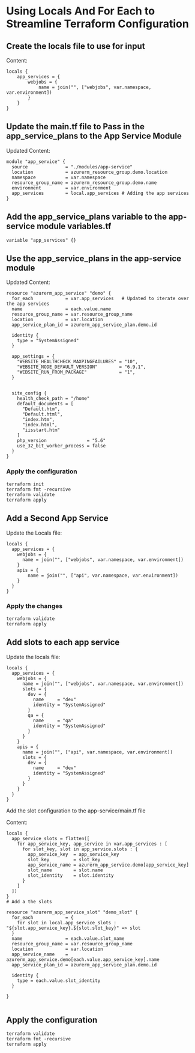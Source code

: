 # Using Locals And For Each to Streamline Terraform Configuration

## Create the locals file to use for input

Content:

````
locals {
    app_services = {
        webjobs = {
            name = join("", ["webjobs", var.namespace, var.environment])
        }
    }
}
````


## Update the main.tf file to Pass in the app_service_plans to the App Service Module

Updated Content:

````
module "app_service" {
  source              = "./modules/app-service"
  location            = azurerm_resource_group.demo.location
  namespace           = var.namespace
  resource_group_name = azurerm_resource_group.demo.name
  environment         = var.environment
  app_services        = local.app_services # Adding the app services
}

````

## Add the app_service_plans variable to the app-service module variables.tf

````
variable "app_services" {}
````

## Use the app_service_plans in the app-service module

Updated Content:

````
resource "azurerm_app_service" "demo" {
  for_each            = var.app_services   # Updated to iterate over the app services
  name                = each.value.name
  resource_group_name = var.resource_group_name
  location            = var.location
  app_service_plan_id = azurerm_app_service_plan.demo.id

  identity {
    type = "SystemAssigned"
  }

  app_settings = {
    "WEBSITE_HEALTHCHECK_MAXPINGFAILURES" = "10",
    "WEBSITE_NODE_DEFAULT_VERSION"        = "6.9.1",
    "WEBSITE_RUN_FROM_PACKAGE"            = "1",
  }


  site_config {
    health_check_path = "/home"
    default_documents = [
      "Default.htm",
      "Default.html",
      "index.htm",
      "index.html",
      "iisstart.htm"
    ]
    php_version               = "5.6"
    use_32_bit_worker_process = false
  }
}

````

### Apply the configuration

````
terraform init
terraform fmt -recursive
terraform validate
terraform apply

````


## Add a Second App Service

Update the Locals file:

````
locals {
  app_services = {
    webjobs = {
      name = join("", ["webjobs", var.namespace, var.environment])
    }
    apis = {
        name = join("", ["api", var.namespace, var.environment])
    }
  }
}
````

### Apply the changes

````
terraform validate
terraform apply
````

## Add slots to each app service

Update the locals file:

````
locals {
  app_services = {
    webjobs = {
      name = join("", ["webjobs", var.namespace, var.environment])
      slots = {
        dev = {
          name     = "dev"
          identity = "SystemAssigned"
        }
        qa = {
          name     = "qa"
          identity = "SystemAssigned"
        }
      }
    }
    apis = {
      name = join("", ["api", var.namespace, var.environment])
      slots = {
        dev = {
          name     = "dev"
          identity = "SystemAssigned"
        }
      }
    }
  }
}
````


Add the slot configuration to the app-service/main.tf file

Content:

````
locals {
  app_service_slots = flatten([
    for app_service_key, app_service in var.app_services : [
      for slot_key, slot in app_service.slots : {
        app_service_key  = app_service_key
        slot_key         = slot_key
        app_service_name = azurerm_app_service.demo[app_service_key]
        slot_name        = slot.name
        slot_identity    = slot.identity
      }
    ]
  ])
}
# Add a the slots

resource "azurerm_app_service_slot" "demo_slot" {
  for_each            = {
    for slot in local.app_service_slots : "${slot.app_service_key}.${slot.slot_key}" => slot
  }
  name                = each.value.slot_name
  resource_group_name = var.resource_group_name
  location            = var.location
  app_service_name    = azurerm_app_service.demo[each.value.app_service_key].name
  app_service_plan_id = azurerm_app_service_plan.demo.id

  identity {
    type = each.value.slot_identity
  }

}


````

## Apply the configuration

````
terraform validate
terraform fmt -recursive
terraform apply

````